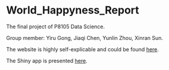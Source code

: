 # World_Happyness_Report
The final project of P8105 Data Science. 

Group member: Yiru Gong, Jiaqi Chen, Yunlin Zhou, Xinran Sun.

The website is highly self-explicable and could be found [here](https://yirugong.github.io/world_happiness_report.github.io/).

The Shiny app is presented [here](https://yirugong.shinyapps.io/shiny/).
